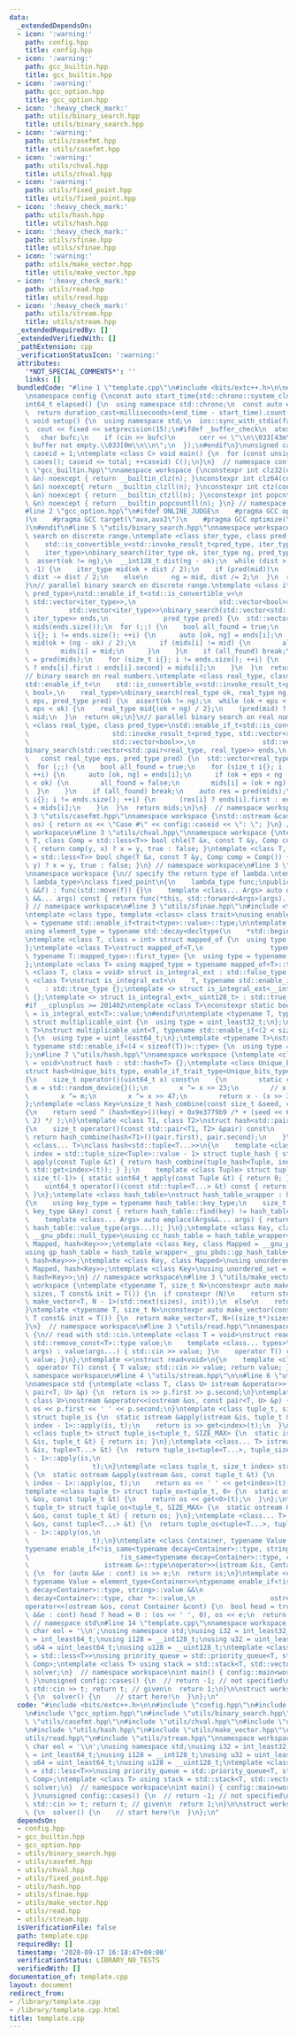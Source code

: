 ```yaml
---
data:
  _extendedDependsOn:
  - icon: ':warning:'
    path: config.hpp
    title: config.hpp
  - icon: ':warning:'
    path: gcc_builtin.hpp
    title: gcc_builtin.hpp
  - icon: ':warning:'
    path: gcc_option.hpp
    title: gcc_option.hpp
  - icon: ':heavy_check_mark:'
    path: utils/binary_search.hpp
    title: utils/binary_search.hpp
  - icon: ':warning:'
    path: utils/casefmt.hpp
    title: utils/casefmt.hpp
  - icon: ':warning:'
    path: utils/chval.hpp
    title: utils/chval.hpp
  - icon: ':warning:'
    path: utils/fixed_point.hpp
    title: utils/fixed_point.hpp
  - icon: ':heavy_check_mark:'
    path: utils/hash.hpp
    title: utils/hash.hpp
  - icon: ':heavy_check_mark:'
    path: utils/sfinae.hpp
    title: utils/sfinae.hpp
  - icon: ':warning:'
    path: utils/make_vector.hpp
    title: utils/make_vector.hpp
  - icon: ':heavy_check_mark:'
    path: utils/read.hpp
    title: utils/read.hpp
  - icon: ':heavy_check_mark:'
    path: utils/stream.hpp
    title: utils/stream.hpp
  _extendedRequiredBy: []
  _extendedVerifiedWith: []
  _pathExtension: cpp
  _verificationStatusIcon: ':warning:'
  attributes:
    '*NOT_SPECIAL_COMMENTS*': ''
    links: []
  bundledCode: "#line 1 \"template.cpp\"\n#include <bits/extc++.h>\n\n#line 5 \"config.hpp\"\
    \nnamespace config {\nconst auto start_time{std::chrono::system_clock::now()};\n\
    int64_t elapsed() {\n  using namespace std::chrono;\n  const auto end_time{system_clock::now()};\n\
    \  return duration_cast<milliseconds>(end_time - start_time).count();\n}\n__attribute__((constructor))\
    \ void setup() {\n  using namespace std;\n  ios::sync_with_stdio(false);\n  cin.tie(nullptr);\n\
    \  cout << fixed << setprecision(15);\n#ifdef _buffer_check\n  atexit([] {\n \
    \   char bufc;\n    if (cin >> bufc)\n      cerr << \"\\n\\033[43m\\033[30mwarning:\
    \ buffer not empty.\\033[0m\\n\\n\";\n  });\n#endif\n}\nunsigned cases(void),\
    \ caseid = 1;\ntemplate <class C> void main() {\n  for (const unsigned total =\
    \ cases(); caseid <= total; ++caseid) C();\n}\n}  // namespace config\n#line 3\
    \ \"gcc_builtin.hpp\"\nnamespace workspace {\nconstexpr int clz32(const uint32_t\
    \ &n) noexcept { return __builtin_clz(n); }\nconstexpr int clz64(const uint64_t\
    \ &n) noexcept{ return __builtin_clzll(n); }\nconstexpr int ctz(const uint64_t\
    \ &n) noexcept { return __builtin_ctzll(n); }\nconstexpr int popcnt(const uint64_t\
    \ &n) noexcept { return __builtin_popcountll(n); }\n} // namespace workspace\n\
    #line 2 \"gcc_option.hpp\"\n#ifdef ONLINE_JUDGE\n    #pragma GCC optimize(\"O3\"\
    )\n    #pragma GCC target(\"avx,avx2\")\n    #pragma GCC optimize(\"unroll-loops\"\
    )\n#endif\n#line 5 \"utils/binary_search.hpp\"\nnamespace workspace {\n// binary\
    \ search on discrete range.\ntemplate <class iter_type, class pred_type>\nstd::enable_if_t<\n\
    \    std::is_convertible_v<std::invoke_result_t<pred_type, iter_type>, bool>,\n\
    \    iter_type>\nbinary_search(iter_type ok, iter_type ng, pred_type pred) {\n\
    \  assert(ok != ng);\n  __int128_t dist(ng - ok);\n  while (dist > 1 || dist <\
    \ -1) {\n    iter_type mid(ok + dist / 2);\n    if (pred(mid))\n      ok = mid,\
    \ dist -= dist / 2;\n    else\n      ng = mid, dist /= 2;\n  }\n  return ok;\n\
    }\n// parallel binary search on discrete range.\ntemplate <class iter_type, class\
    \ pred_type>\nstd::enable_if_t<std::is_convertible_v<\n                     std::invoke_result_t<pred_type,\
    \ std::vector<iter_type>>,\n                     std::vector<bool>>,\n       \
    \          std::vector<iter_type>>\nbinary_search(std::vector<std::pair<iter_type,\
    \ iter_type>> ends,\n              pred_type pred) {\n  std::vector<iter_type>\
    \ mids(ends.size());\n  for (;;) {\n    bool all_found = true;\n    for (size_t\
    \ i{}; i != ends.size(); ++i) {\n      auto [ok, ng] = ends[i];\n      iter_type\
    \ mid(ok + (ng - ok) / 2);\n      if (mids[i] != mid) {\n        all_found = false;\n\
    \        mids[i] = mid;\n      }\n    }\n    if (all_found) break;\n    auto res\
    \ = pred(mids);\n    for (size_t i{}; i != ends.size(); ++i) {\n      (res[i]\
    \ ? ends[i].first : ends[i].second) = mids[i];\n    }\n  }\n  return mids;\n}\n\
    // binary search on real numbers.\ntemplate <class real_type, class pred_type>\n\
    std::enable_if_t<\n    std::is_convertible_v<std::invoke_result_t<pred_type, real_type>,\
    \ bool>,\n    real_type>\nbinary_search(real_type ok, real_type ng, const real_type\
    \ eps, pred_type pred) {\n  assert(ok != ng);\n  while (ok + eps < ng || ng +\
    \ eps < ok) {\n    real_type mid{(ok + ng) / 2};\n    (pred(mid) ? ok : ng) =\
    \ mid;\n  }\n  return ok;\n}\n// parallel binary search on real numbers.\ntemplate\
    \ <class real_type, class pred_type>\nstd::enable_if_t<std::is_convertible_v<\n\
    \                     std::invoke_result_t<pred_type, std::vector<real_type>>,\n\
    \                     std::vector<bool>>,\n                 std::vector<real_type>>\n\
    binary_search(std::vector<std::pair<real_type, real_type>> ends,\n           \
    \   const real_type eps, pred_type pred) {\n  std::vector<real_type> mids(ends.size());\n\
    \  for (;;) {\n    bool all_found = true;\n    for (size_t i{}; i != ends.size();\
    \ ++i) {\n      auto [ok, ng] = ends[i];\n      if (ok + eps < ng || ng + eps\
    \ < ok) {\n        all_found = false;\n        mids[i] = (ok + ng) / 2;\n    \
    \  }\n    }\n    if (all_found) break;\n    auto res = pred(mids);\n    for (size_t\
    \ i{}; i != ends.size(); ++i) {\n      (res[i] ? ends[i].first : ends[i].second)\
    \ = mids[i];\n    }\n  }\n  return mids;\n}\n}  // namespace workspace\n#line\
    \ 3 \"utils/casefmt.hpp\"\nnamespace workspace {\nstd::ostream &casefmt(std::ostream&\
    \ os) { return os << \"Case #\" << config::caseid << \": \"; }\n} // namespace\
    \ workspace\n#line 3 \"utils/chval.hpp\"\nnamespace workspace {\ntemplate <class\
    \ T, class Comp = std::less<T>> bool chle(T &x, const T &y, Comp comp = Comp())\
    \ { return comp(y, x) ? x = y, true : false; }\ntemplate <class T, class Comp\
    \ = std::less<T>> bool chge(T &x, const T &y, Comp comp = Comp()) { return comp(x,\
    \ y) ? x = y, true : false; }\n} // namespace workspace\n#line 3 \"utils/fixed_point.hpp\"\
    \nnamespace workspace {\n// specify the return type of lambda.\ntemplate <class\
    \ lambda_type>\nclass fixed_point\n{\n    lambda_type func;\npublic:\n    fixed_point(lambda_type\
    \ &&f) : func(std::move(f)) {}\n    template <class... Args> auto operator()(Args\
    \ &&... args) const { return func(*this, std::forward<Args>(args)...); }\n};\n\
    } // namespace workspace\n#line 3 \"utils/sfinae.hpp\"\n#include <type_traits>\n\
    \ntemplate <class type, template <class> class trait>\nusing enable_if_trait_type\
    \ = typename std::enable_if<trait<type>::value>::type;\n\ntemplate <class Container>\n\
    using element_type = typename std::decay<decltype(\n    *std::begin(std::declval<Container&>()))>::type;\n\
    \ntemplate <class T, class = int> struct mapped_of {\n  using type = element_type<T>;\n\
    };\ntemplate <class T>\nstruct mapped_of<T,\n                 typename std::pair<int,\
    \ typename T::mapped_type>::first_type> {\n  using type = typename T::mapped_type;\n\
    };\ntemplate <class T> using mapped_type = typename mapped_of<T>::type;\n\ntemplate\
    \ <class T, class = void> struct is_integral_ext : std::false_type {};\ntemplate\
    \ <class T>\nstruct is_integral_ext<\n    T, typename std::enable_if<std::is_integral<T>::value>::type>\n\
    \    : std::true_type {};\ntemplate <> struct is_integral_ext<__int128_t> : std::true_type\
    \ {};\ntemplate <> struct is_integral_ext<__uint128_t> : std::true_type {};\n\
    #if __cplusplus >= 201402\ntemplate <class T>\nconstexpr static bool is_integral_ext_v\
    \ = is_integral_ext<T>::value;\n#endif\n\ntemplate <typename T, typename = void>\
    \ struct multiplicable_uint {\n  using type = uint_least32_t;\n};\ntemplate <typename\
    \ T>\nstruct multiplicable_uint<T, typename std::enable_if<(2 < sizeof(T))>::type>\
    \ {\n  using type = uint_least64_t;\n};\ntemplate <typename T>\nstruct multiplicable_uint<T,\
    \ typename std::enable_if<(4 < sizeof(T))>::type> {\n  using type = __uint128_t;\n\
    };\n#line 7 \"utils/hash.hpp\"\nnamespace workspace {\ntemplate <class T, class\
    \ = void>\nstruct hash : std::hash<T> {};\ntemplate <class Unique_bits_type>\n\
    struct hash<Unique_bits_type, enable_if_trait_type<Unique_bits_type, std::has_unique_object_representations>>\n\
    {\n    size_t operator()(uint64_t x) const\n    {\n        static const uint64_t\
    \ m = std::random_device{}();\n        x ^= x >> 23;\n        // x *= 0x2127599bf4325c37ULL;\n\
    \        x ^= m;\n        x ^= x >> 47;\n        return x - (x >> 32);\n    }\n\
    };\ntemplate <class Key>\nsize_t hash_combine(const size_t &seed, const Key &key)\n\
    {\n    return seed ^ (hash<Key>()(key) + 0x9e3779b9 /* + (seed << 6) + (seed >>\
    \ 2) */ );\n}\ntemplate <class T1, class T2>\nstruct hash<std::pair<T1, T2>>\n\
    {\n    size_t operator()(const std::pair<T1, T2> &pair) const\n    {\n       \
    \ return hash_combine(hash<T1>()(pair.first), pair.second);\n    }\n};\ntemplate\
    \ <class... T>\nclass hash<std::tuple<T...>>\n{\n    template <class Tuple, size_t\
    \ index = std::tuple_size<Tuple>::value - 1> struct tuple_hash { static uint64_t\
    \ apply(const Tuple &t) { return hash_combine(tuple_hash<Tuple, index - 1>::apply(t),\
    \ std::get<index>(t)); } };\n    template <class Tuple> struct tuple_hash<Tuple,\
    \ size_t(-1)> { static uint64_t apply(const Tuple &t) { return 0; } };\npublic:\n\
    \    uint64_t operator()(const std::tuple<T...> &t) const { return tuple_hash<std::tuple<T...>>::apply(t);\
    \ }\n};\ntemplate <class hash_table>\nstruct hash_table_wrapper : hash_table\n\
    {\n    using key_type = typename hash_table::key_type;\n    size_t count(const\
    \ key_type &key) const { return hash_table::find(key) != hash_table::end(); }\n\
    \    template <class... Args> auto emplace(Args&&... args) { return hash_table::insert(typename\
    \ hash_table::value_type(args...)); }\n};\ntemplate <class Key, class Mapped =\
    \ __gnu_pbds::null_type>\nusing cc_hash_table = hash_table_wrapper<__gnu_pbds::cc_hash_table<Key,\
    \ Mapped, hash<Key>>>;\ntemplate <class Key, class Mapped = __gnu_pbds::null_type>\n\
    using gp_hash_table = hash_table_wrapper<__gnu_pbds::gp_hash_table<Key, Mapped,\
    \ hash<Key>>>;\ntemplate <class Key, class Mapped>\nusing unordered_map = std::unordered_map<Key,\
    \ Mapped, hash<Key>>;\ntemplate <class Key>\nusing unordered_set = std::unordered_set<Key,\
    \ hash<Key>>;\n} // namespace workspace\n#line 3 \"utils/make_vector.hpp\"\nnamespace\
    \ workspace {\ntemplate <typename T, size_t N>\nconstexpr auto make_vector(size_t*\
    \ sizes, T const& init = T()) {\n  if constexpr (N)\n    return std::vector(*sizes,\
    \ make_vector<T, N - 1>(std::next(sizes), init));\n  else\n    return init;\n\
    }\ntemplate <typename T, size_t N>\nconstexpr auto make_vector(const size_t (&sizes)[N],\
    \ T const& init = T()) {\n  return make_vector<T, N>((size_t*)sizes, init);\n\
    }\n}  // namespace workspace\n#line 3 \"utils/read.hpp\"\nnamespace workspace\
    \ {\n// read with std::cin.\ntemplate <class T = void>\nstruct read\n{\n    typename\
    \ std::remove_const<T>::type value;\n    template <class... types>\n    read(types...\
    \ args) : value(args...) { std::cin >> value; }\n    operator T() const { return\
    \ value; }\n};\ntemplate <>\nstruct read<void>\n{\n    template <class T>\n  \
    \  operator T() const { T value; std::cin >> value; return value; }\n};\n} //\
    \ namespace workspace\n#line 4 \"utils/stream.hpp\"\n\n#line 6 \"utils/stream.hpp\"\
    \nnamespace std {\ntemplate <class T, class U> istream &operator>>(istream &is,\
    \ pair<T, U> &p) {\n  return is >> p.first >> p.second;\n}\ntemplate <class T,\
    \ class U>\nostream &operator<<(ostream &os, const pair<T, U> &p) {\n  return\
    \ os << p.first << ' ' << p.second;\n}\ntemplate <class tuple_t, size_t index>\
    \ struct tuple_is {\n  static istream &apply(istream &is, tuple_t &t) {\n    tuple_is<tuple_t,\
    \ index - 1>::apply(is, t);\n    return is >> get<index>(t);\n  }\n};\ntemplate\
    \ <class tuple_t> struct tuple_is<tuple_t, SIZE_MAX> {\n  static istream &apply(istream\
    \ &is, tuple_t &t) { return is; }\n};\ntemplate <class... T> istream &operator>>(istream\
    \ &is, tuple<T...> &t) {\n  return tuple_is<tuple<T...>, tuple_size<tuple<T...>>::value\
    \ - 1>::apply(is,\n                                                          \
    \                t);\n}\ntemplate <class tuple_t, size_t index> struct tuple_os\
    \ {\n  static ostream &apply(ostream &os, const tuple_t &t) {\n    tuple_os<tuple_t,\
    \ index - 1>::apply(os, t);\n    return os << ' ' << get<index>(t);\n  }\n};\n\
    template <class tuple_t> struct tuple_os<tuple_t, 0> {\n  static ostream &apply(ostream\
    \ &os, const tuple_t &t) {\n    return os << get<0>(t);\n  }\n};\ntemplate <class\
    \ tuple_t> struct tuple_os<tuple_t, SIZE_MAX> {\n  static ostream &apply(ostream\
    \ &os, const tuple_t &t) { return os; }\n};\ntemplate <class... T> ostream &operator<<(ostream\
    \ &os, const tuple<T...> &t) {\n  return tuple_os<tuple<T...>, tuple_size<tuple<T...>>::value\
    \ - 1>::apply(os,\n                                                          \
    \                t);\n}\ntemplate <class Container, typename Value = element_type<Container>>\n\
    typename enable_if<!is_same<typename decay<Container>::type, string>::value &&\n\
    \                       !is_same<typename decay<Container>::type, char *>::value,\n\
    \                   istream &>::type\noperator>>(istream &is, Container &cont)\
    \ {\n  for (auto &&e : cont) is >> e;\n  return is;\n}\ntemplate <class Container,\
    \ typename Value = element_type<Container>>\ntypename enable_if<!is_same<typename\
    \ decay<Container>::type, string>::value &&\n                       !is_same<typename\
    \ decay<Container>::type, char *>::value,\n                   ostream &>::type\n\
    operator<<(ostream &os, const Container &cont) {\n  bool head = true;\n  for (auto\
    \ &&e : cont) head ? head = 0 : (os << ' ', 0), os << e;\n  return os;\n}\n} \
    \ // namespace std\n#line 14 \"template.cpp\"\nnamespace workspace {\nconstexpr\
    \ char eol = '\\n';\nusing namespace std;\nusing i32 = int_least32_t;\nusing i64\
    \ = int_least64_t;\nusing i128 = __int128_t;\nusing u32 = uint_least32_t;\nusing\
    \ u64 = uint_least64_t;\nusing u128 = __uint128_t;\ntemplate <class T, class Comp\
    \ = std::less<T>>\nusing priority_queue = std::priority_queue<T, std::vector<T>,\
    \ Comp>;\ntemplate <class T> using stack = std::stack<T, std::vector<T>>;\nstruct\
    \ solver;\n}  // namespace workspace\nint main() { config::main<workspace::solver>();\
    \ }\nunsigned config::cases() {\n  // return -1; // not specified\n  // int t;\
    \ std::cin >> t; return t; // given\n  return 1;\n}\n\nstruct workspace::solver\
    \ {\n  solver() {\n    // start here!\n  }\n};\n"
  code: "#include <bits/extc++.h>\n\n#include \"config.hpp\"\n#include \"gcc_builtin.hpp\"\
    \n#include \"gcc_option.hpp\"\n#include \"utils/binary_search.hpp\"\n#include\
    \ \"utils/casefmt.hpp\"\n#include \"utils/chval.hpp\"\n#include \"utils/fixed_point.hpp\"\
    \n#include \"utils/hash.hpp\"\n#include \"utils/make_vector.hpp\"\n#include \"\
    utils/read.hpp\"\n#include \"utils/stream.hpp\"\nnamespace workspace {\nconstexpr\
    \ char eol = '\\n';\nusing namespace std;\nusing i32 = int_least32_t;\nusing i64\
    \ = int_least64_t;\nusing i128 = __int128_t;\nusing u32 = uint_least32_t;\nusing\
    \ u64 = uint_least64_t;\nusing u128 = __uint128_t;\ntemplate <class T, class Comp\
    \ = std::less<T>>\nusing priority_queue = std::priority_queue<T, std::vector<T>,\
    \ Comp>;\ntemplate <class T> using stack = std::stack<T, std::vector<T>>;\nstruct\
    \ solver;\n}  // namespace workspace\nint main() { config::main<workspace::solver>();\
    \ }\nunsigned config::cases() {\n  // return -1; // not specified\n  // int t;\
    \ std::cin >> t; return t; // given\n  return 1;\n}\n\nstruct workspace::solver\
    \ {\n  solver() {\n    // start here!\n  }\n};\n"
  dependsOn:
  - config.hpp
  - gcc_builtin.hpp
  - gcc_option.hpp
  - utils/binary_search.hpp
  - utils/casefmt.hpp
  - utils/chval.hpp
  - utils/fixed_point.hpp
  - utils/hash.hpp
  - utils/sfinae.hpp
  - utils/make_vector.hpp
  - utils/read.hpp
  - utils/stream.hpp
  isVerificationFile: false
  path: template.cpp
  requiredBy: []
  timestamp: '2020-09-17 16:18:47+09:00'
  verificationStatus: LIBRARY_NO_TESTS
  verifiedWith: []
documentation_of: template.cpp
layout: document
redirect_from:
- /library/template.cpp
- /library/template.cpp.html
title: template.cpp
---
```

